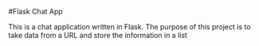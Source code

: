 #Flask Chat App

This is a chat application written in Flask. The purpose of this project is to take data from a URL and store the information in a list